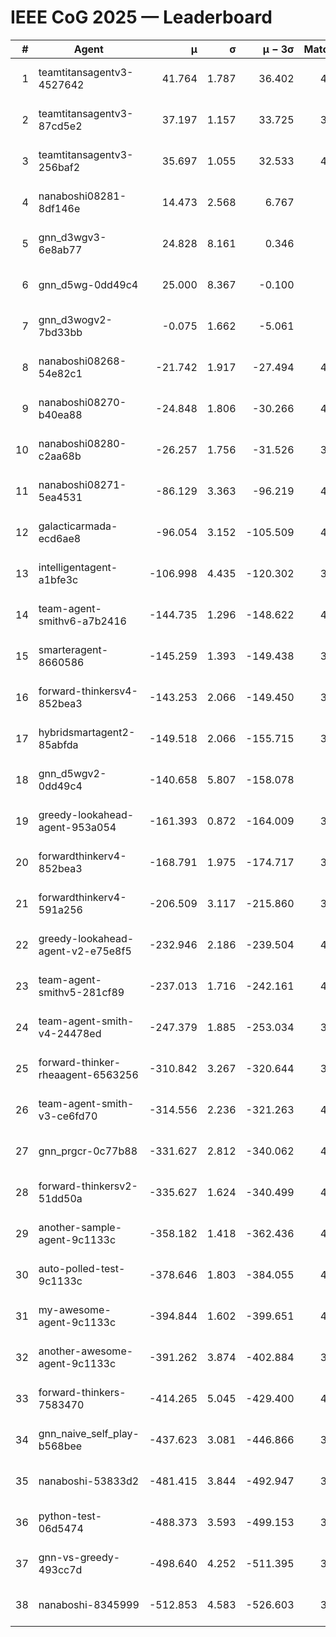 # IEEE CoG 2025 — Leaderboard

| # | Agent | μ | σ | μ − 3σ | Matches | Updated |
|---:|---|---:|---:|---:|---:|---|
| 1 | teamtitansagentv3-4527642 | 41.764 | 1.787 | 36.402 | 4456 | 2025-08-29 17:44 |
| 2 | teamtitansagentv3-87cd5e2 | 37.197 | 1.157 | 33.725 | 3940 | 2025-08-29 17:44 |
| 3 | teamtitansagentv3-256baf2 | 35.697 | 1.055 | 32.533 | 4456 | 2025-08-29 17:44 |
| 4 | nanaboshi08281-8df146e | 14.473 | 2.568 | 6.767 | 146 | 2025-08-29 17:44 |
| 5 | gnn_d3wgv3-6e8ab77 | 24.828 | 8.161 | 0.346 | 118 | 2025-08-29 17:44 |
| 6 | gnn_d5wg-0dd49c4 | 25.000 | 8.367 | -0.100 | 80 | 2025-08-29 17:44 |
| 7 | gnn_d3wogv2-7bd33bb | -0.075 | 1.662 | -5.061 | 164 | 2025-08-29 17:44 |
| 8 | nanaboshi08268-54e82c1 | -21.742 | 1.917 | -27.494 | 4320 | 2025-08-29 17:44 |
| 9 | nanaboshi08270-b40ea88 | -24.848 | 1.806 | -30.266 | 4480 | 2025-08-29 17:44 |
| 10 | nanaboshi08280-c2aa68b | -26.257 | 1.756 | -31.526 | 3858 | 2025-08-29 17:44 |
| 11 | nanaboshi08271-5ea4531 | -86.129 | 3.363 | -96.219 | 4618 | 2025-08-29 17:44 |
| 12 | galacticarmada-ecd6ae8 | -96.054 | 3.152 | -105.509 | 4320 | 2025-08-29 17:44 |
| 13 | intelligentagent-a1bfe3c | -106.998 | 4.435 | -120.302 | 3862 | 2025-08-29 17:44 |
| 14 | team-agent-smithv6-a7b2416 | -144.735 | 1.296 | -148.622 | 4500 | 2025-08-29 17:44 |
| 15 | smarteragent-8660586 | -145.259 | 1.393 | -149.438 | 3492 | 2025-08-29 17:44 |
| 16 | forward-thinkersv4-852bea3 | -143.253 | 2.066 | -149.450 | 3326 | 2025-08-29 17:44 |
| 17 | hybridsmartagent2-85abfda | -149.518 | 2.066 | -155.715 | 3685 | 2025-08-29 17:44 |
| 18 | gnn_d5wgv2-0dd49c4 | -140.658 | 5.807 | -158.078 | 120 | 2025-08-29 17:44 |
| 19 | greedy-lookahead-agent-953a054 | -161.393 | 0.872 | -164.009 | 3932 | 2025-08-29 17:44 |
| 20 | forwardthinkerv4-852bea3 | -168.791 | 1.975 | -174.717 | 3228 | 2025-08-29 17:44 |
| 21 | forwardthinkerv4-591a256 | -206.509 | 3.117 | -215.860 | 3655 | 2025-08-29 17:44 |
| 22 | greedy-lookahead-agent-v2-e75e8f5 | -232.946 | 2.186 | -239.504 | 4144 | 2025-08-29 17:44 |
| 23 | team-agent-smithv5-281cf89 | -237.013 | 1.716 | -242.161 | 4420 | 2025-08-29 17:44 |
| 24 | team-agent-smith-v4-24478ed | -247.379 | 1.885 | -253.034 | 3938 | 2025-08-29 17:44 |
| 25 | forward-thinker-rheaagent-6563256 | -310.842 | 3.267 | -320.644 | 3622 | 2025-08-29 17:44 |
| 26 | team-agent-smith-v3-ce6fd70 | -314.556 | 2.236 | -321.263 | 4758 | 2025-08-29 17:44 |
| 27 | gnn_prgcr-0c77b88 | -331.627 | 2.812 | -340.062 | 4190 | 2025-08-29 17:44 |
| 28 | forward-thinkersv2-51dd50a | -335.627 | 1.624 | -340.499 | 4042 | 2025-08-29 17:44 |
| 29 | another-sample-agent-9c1133c | -358.182 | 1.418 | -362.436 | 4540 | 2025-08-29 17:44 |
| 30 | auto-polled-test-9c1133c | -378.646 | 1.803 | -384.055 | 4500 | 2025-08-29 17:44 |
| 31 | my-awesome-agent-9c1133c | -394.844 | 1.602 | -399.651 | 4600 | 2025-08-29 17:44 |
| 32 | another-awesome-agent-9c1133c | -391.262 | 3.874 | -402.884 | 3920 | 2025-08-29 17:44 |
| 33 | forward-thinkers-7583470 | -414.265 | 5.045 | -429.400 | 4340 | 2025-08-29 17:44 |
| 34 | gnn_naive_self_play-b568bee | -437.623 | 3.081 | -446.866 | 3740 | 2025-08-29 17:44 |
| 35 | nanaboshi-53833d2 | -481.415 | 3.844 | -492.947 | 3140 | 2025-08-29 17:44 |
| 36 | python-test-06d5474 | -488.373 | 3.593 | -499.153 | 3650 | 2025-08-29 17:44 |
| 37 | gnn-vs-greedy-493cc7d | -498.640 | 4.252 | -511.395 | 3340 | 2025-08-29 17:44 |
| 38 | nanaboshi-8345999 | -512.853 | 4.583 | -526.603 | 3500 | 2025-08-29 17:44 |
